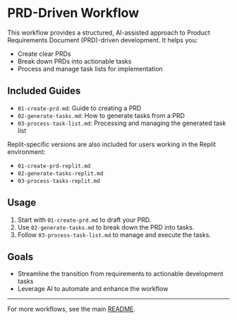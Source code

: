 # PRD-Driven Workflow

This workflow provides a structured, AI-assisted approach to Product Requirements Document (PRD)-driven development. It helps you:
- Create clear PRDs
- Break down PRDs into actionable tasks
- Process and manage task lists for implementation

## Included Guides

- `01-create-prd.md`: Guide to creating a PRD
- `02-generate-tasks.md`: How to generate tasks from a PRD
- `03-process-task-list.md`: Processing and managing the generated task list

Replit-specific versions are also included for users working in the Replit environment:
- `01-create-prd-replit.md`
- `02-generate-tasks-replit.md`
- `03-process-tasks-replit.md`

## Usage

1. Start with `01-create-prd.md` to draft your PRD.
2. Use `02-generate-tasks.md` to break down the PRD into tasks.
3. Follow `03-process-task-list.md` to manage and execute the tasks.

## Goals

- Streamline the transition from requirements to actionable development tasks
- Leverage AI to automate and enhance the workflow

---

For more workflows, see the main [README](../README.md).